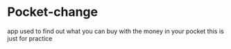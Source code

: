 # Pocket-change
app used to find out what you can buy with the money in your pocket
this is just for practice
